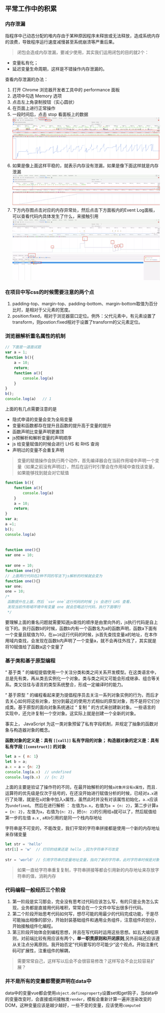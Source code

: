 ## 平常工作中的积累

### **内存泄漏**
指程序中己动态分配的堆内存由于某种原因程序未释放或无法释放，造成系统内存的浪费，导致程序运行速度减慢甚至系统崩溃等严重后果。

> 闭包会造成内存泄漏，要减少使用，其实我们运用闭包的目的就2个：
- 变量私有化；
- 延迟变量生命周期，这样是不错操作内存泄漏的。

查看内存泄漏的办法：
1. 打开 Chrome 浏览器开发者工具中的 performance 面板
2. 选项中勾选 Memory 选项
3. 点击左上角录制按钮（实心圆状）
4. 在页面上进行正常操作
5. 一段时间后，点击 stop 看面板上的数据
![Memory](../resouce/imgs/Memory.png)
6. 如果是像上面这样平稳的，就表示内存没有泄漏，如果是像下面这样就是内存泄漏
![Memory](../resouce/imgs/Memory01.png)
7. 下方内存图点击对应的内存异常处，然后点击下方面板内的Event Log面板，可以查看代码内具体发生了什么，来接触引用
![Memory](../resouce/imgs/Memory02.png)


### 在项目中写css的时候需要注意的两个点
1. padding-top、margin-top、padding-bottom、margin-bottom取值为百分比时，是相对于父元素的宽度。
2. position:fixed，相对于浏览器窗口定位。例外：父代元素中，有元素设置了transform，则postion:fixed相对于设置了transform的父元素定位。

### 浏览器解析重名属性的机制
```js
// 下面是一道面试题
var a = 1;
function b(){
    a = 10;
    return;
    function a(){
        console.log(a)
    }
}
b();
console.log(a)   // 1
```
上面的有几点需要注意的是
- 隐式申请的变量会变为全局变量
- 变量和函数都存在提升且函数的提升高于变量的提升
- 函数声明比变量声明更置顶
- js预解析和解析变量的声明顺序
- js 给变量赋值的时候会进行 LHS 和 RHS 查询
- 声明过的变量不会重复声明

> 变量的赋值操作会执行两个动作，首先编译器会在当前作用域中声明一个变量（如果之前没有声明过），然后在运行时引擎会在作用域中查找该变量，如果能够找到就会对它赋值

```js
function b(){
    function a(){
        console.log(a)
    }
    a = 10;
    return;
}
var a;
a =1;
b();
console.log(a)


function one(){}
var one = 10;

var one = 10;
function one(){}
// 上面两行代码在2种不同的写法下js解析的时候就会变为
function one(){}
var one;
one = 10;
/*
 函数提升在上面，然后 `var one`这行代码的时候 js 会进行 LHS 查看，
 发现当前作用域环境中有变量 one 就会忽略这行代码，执行下面哪行
 */
```
要理解上面的重名问题就需要知道js查找的顺序是由里向外的，js执行代码是自上往下的。执行函数b的时候，函数b内有一个函数名为a的函数声明，函数a下面有一个变量且赋值为10，在`a=10`这行代码的时候，js首先查找变量a的地址，在本作用域内查找，会发现在函数b内声明了一个变量a，就不会再往外找了，其实就是将10赋值给了函数a这个变量了


### 基于类和基于原型编程
“ 基于类 ” 的编程提倡使用一个关注分类和类之间关系开发模型。在这类语言中，总是先有类，再从类去实例化一个对象。类与类之间又可能会形成继承、组合等关系。类又往往与语言的类型系统整合，形成一定编译时的能力。

“ 基于原型 ” 的编程看起来更为提倡程序员去关注一系列对象实例的行为，而后才去关心如何将这些对象，划分到最近的使用方式相似的原型对象，而不是将它们分成类。基于原型的面向对象系统通过 “ 复制 ” 的方式来创建新对象。一些语言的实现中，还允许复制一个空对象。这实际上就是创建一个全新的对象。


事实上， JavaScript 为这一类对象预留了私有字段机制，并规定了抽象的函数对象与构造器对象的概念。

**函数对象的定义是：具有 `[[call]]` 私有字段的对象； 构造器对象的定义是：具有私有字段 `[[construct]]` 的对象**

```js
let a = { n: 1}
let b = a;
a.x = a = {n: 2}
console.log(a.x)  // undefined
console.log(b.x)  // {n: 2}
```

上面的主要是验证了操作符的不同，在最开始解析的时候`a对象并没有x属性`，而且`.`运算符的优先级是仅次于括号的，在还没开始进行赋值分析的时候，已经对`a.x`进行了处理，就是在`a`对象中加入`x`属性，虽然此时并没有对该属性初始化，`a.x`应该为`undefined`。 然后在进行解析 ： 左值为`a.x`，右值为`a = {n: 2}`，第二步计算`a = {n: 2}`，左值为`a`，右值为`{n: 2}`，把`{n: 2}`的引用给`a`就可以了，然后赋值给第一步的左值 `a.x` , `a和b`引用的是同一个栈内存地址



字符串是不可变的，不能改变，我们平常的字符串拼接都是使用一个新的内存地址来存储变量

```js
let str = 'hello'
str[1] = 'w'  // 打印的结果还是 hello ,因为字符串不可改变

str = 'world' // 引用字符串的变量地址变量，指向了新的字符串，此时字符串时候是对象，str指向的是字符串的地址
```

> 如果一直给字符串重复复制，字符串拼接等都会引用新的内存地址来存放字符串的值，消耗内存



### 代码编程一般经历三个阶段
1. 第一阶段是实习那会，完全没有思考过代码应该怎么写，有的只是业务怎么实现，业务都是直接用代码堆积，常常会在一个文件中写出很多行代码。
2. 第二个阶段开始思考代码如何写，想尽可能的用最少的代码完成功能，于是尽可能抽出相像的部分，开始封装基础组件和通用业务组件，注意组件的划分，开始接触组件化编程。
3. 第三阶段开始体会到编程思想，并且在写代码时运用这些思想。如五大编程原则，对前端比较有用应该有两个，**单一职责原则和开闭原则**,另外前端还应该遵从关注点分离原则。我开始否定”代码要写的尽可能少“这个观点。开始注重代码可扩展性，注重组件的解耦，

> 需要常常自己，这样写以后会不会很容易修改？这样写会不会比较容易扩展？


### 并不是所有的变量都需要声明在data中
data中的变量vue都会使用`object.defineproperty`设置set和get钩子，当data中的变量改变时，会直接或间接触发`render`，模板会重新计算一遍并渲染改变的DOM，这种变量应该是越少越好，一些不变的变量，应该使用`computed`